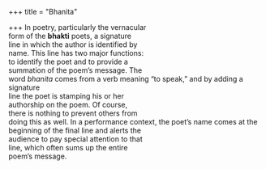 +++
title = "Bhanita"

+++
In poetry, particularly the vernacular  
form of the **bhakti** poets, a signature  
line in which the author is identified by  
name. This line has two major functions:  
to identify the poet and to provide a  
summation of the poem’s message. The  
word *bhanita* comes from a verb meaning “to speak,” and by adding a signature  
line the poet is stamping his or her  
authorship on the poem. Of course,  
there is nothing to prevent others from  
doing this as well. In a performance context, the poet’s name comes at the  
beginning of the final line and alerts the  
audience to pay special attention to that  
line, which often sums up the entire  
poem’s message.